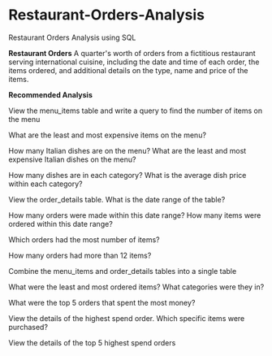 # Restaurant-Orders-Analysis
Restaurant Orders Analysis using SQL


**Restaurant Orders**
A quarter's worth of orders from a fictitious restaurant serving international cuisine, including the date and time of each order, the items ordered, and additional details on the type, name and price of the items.

**Recommended Analysis**


View the menu_items table and write a query to find the number of items on the menu


What are the least and most expensive items on the menu?


How many Italian dishes are on the menu? What are the least and most expensive Italian dishes on the menu?


How many dishes are in each category? What is the average dish price within each category?

View the order_details table. What is the date range of the table?


How many orders were made within this date range? How many items were ordered within this date range?


Which orders had the most number of items?


How many orders had more than 12 items?

Combine the menu_items and order_details tables into a single table


What were the least and most ordered items? What categories were they in?


What were the top 5 orders that spent the most money?


View the details of the highest spend order. Which specific items were purchased?


View the details of the top 5 highest spend orders
